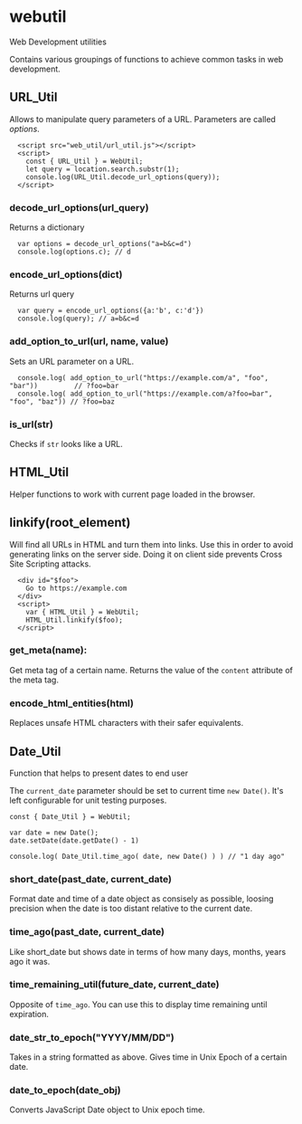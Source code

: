 # webutil
Web Development utilities

Contains various groupings of functions to achieve common tasks in web development.

## URL_Util

Allows to manipulate query parameters of a URL. Parameters are called *options*.

```
  <script src="web_util/url_util.js"></script>
  <script>
    const { URL_Util } = WebUtil;
    let query = location.search.substr(1);
    console.log(URL_Util.decode_url_options(query));
  </script>
```


### decode_url_options(url_query) 

Returns a dictionary

```
  var options = decode_url_options("a=b&c=d")
  console.log(options.c); // d
```

### encode_url_options(dict) 

Returns url query 

```
  var query = encode_url_options({a:'b', c:'d'})
  console.log(query); // a=b&c=d
```

### add_option_to_url(url, name, value)

Sets an URL parameter on a URL. 

```
  console.log( add_option_to_url("https://example.com/a", "foo", "bar"))         // ?foo=bar
  console.log( add_option_to_url("https://example.com/a?foo=bar", "foo", "baz")) // ?foo=baz
```


### is_url(str)

Checks if `str` looks like a URL.

## HTML_Util

Helper functions to work with current page loaded in the browser.

## linkify(root_element)

Will find all URLs in HTML and turn them into links. Use this in order to avoid
generating links on the server side. Doing it on client side prevents Cross Site
Scripting attacks.

```
  <div id="$foo">
    Go to https://example.com
  </div>
  <script>
    var { HTML_Util } = WebUtil;
    HTML_Util.linkify($foo);
  </script>
```

### get_meta(name):
  
Get meta tag of a certain name. Returns the value of the `content` attribute of
the meta tag.

### encode_html_entities(html)

Replaces unsafe HTML characters with their safer equivalents.


## Date_Util

Function that helps to present dates to end user

The `current_date` parameter should be set to current time `new Date()`. It's
left configurable for unit testing purposes.

```
const { Date_Util } = WebUtil;

var date = new Date();
date.setDate(date.getDate() - 1)

console.log( Date_Util.time_ago( date, new Date() ) ) // "1 day ago"
```

### short_date(past_date, current_date)

Format date and time of a date object as consisely as possible, loosing
precision when the date is too distant relative to the current date.

### time_ago(past_date, current_date)

Like short_date but shows date in terms of how many days, months, years ago it was.

### time_remaining_util(future_date, current_date)

Opposite of `time_ago`. You can use this to display time remaining until expiration. 

### date_str_to_epoch("YYYY/MM/DD")

Takes in a string formatted as above. Gives time in Unix Epoch of a certain date.

### date_to_epoch(date_obj)

Converts JavaScript Date object to Unix epoch time.


